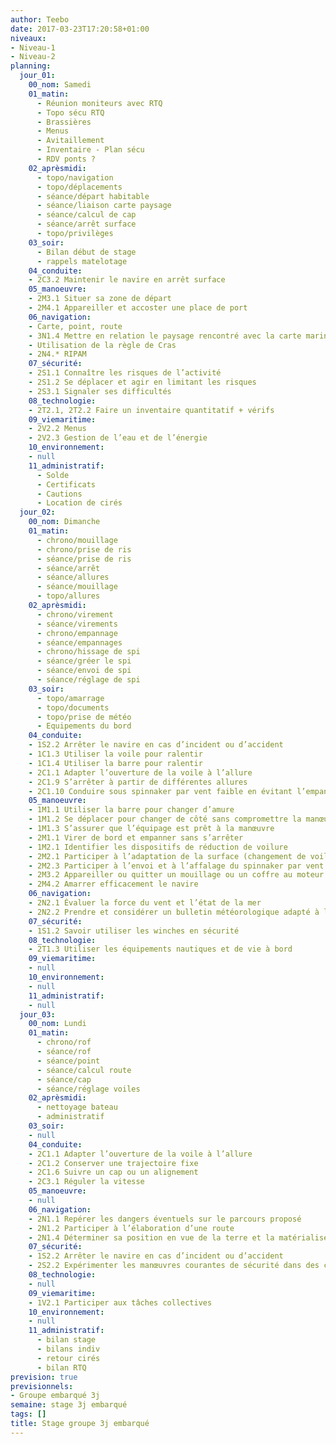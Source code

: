 ```yaml
---
author: Teebo
date: 2017-03-23T17:20:58+01:00
niveaux:
- Niveau-1
- Niveau-2
planning:
  jour_01:
    00_nom: Samedi
    01_matin:
      - Réunion moniteurs avec RTQ
      - Topo sécu RTQ
      - Brassières
      - Menus
      - Avitaillement
      - Inventaire - Plan sécu
      - RDV ponts ?
    02_aprèsmidi:
      - topo/navigation
      - topo/déplacements
      - séance/départ habitable
      - séance/liaison carte paysage
      - séance/calcul de cap
      - séance/arrêt surface
      - topo/privilèges
    03_soir:
      - Bilan début de stage
      - rappels matelotage
    04_conduite:
    - 2C3.2 Maintenir le navire en arrêt surface
    05_manoeuvre:
    - 2M3.1 Situer sa zone de départ
    - 2M4.1 Appareiller et accoster une place de port
    06_navigation:
    - Carte, point, route
    - 3N1.4 Mettre en relation le paysage rencontré avec la carte marine
    - Utilisation de la règle de Cras
    - 2N4.* RIPAM
    07_sécurité:
    - 2S1.1 Connaître les risques de l’activité
    - 2S1.2 Se déplacer et agir en limitant les risques
    - 2S3.1 Signaler ses difficultés
    08_technologie:
    - 2T2.1, 2T2.2 Faire un inventaire quantitatif + vérifs
    09_viemaritime:
    - 2V2.2 Menus
    - 2V2.3 Gestion de l’eau et de l’énergie
    10_environnement:
    - null
    11_administratif:
      - Solde
      - Certificats
      - Cautions
      - Location de cirés
  jour_02:
    00_nom: Dimanche
    01_matin:
      - chrono/mouillage
      - chrono/prise de ris
      - séance/prise de ris
      - séance/arrêt
      - séance/allures
      - séance/mouillage
      - topo/allures
    02_aprèsmidi:
      - chrono/virement
      - séance/virements
      - chrono/empannage
      - séance/empannages
      - chrono/hissage de spi
      - séance/gréer le spi
      - séance/envoi de spi
      - séance/réglage de spi
    03_soir:
      - topo/amarrage
      - topo/documents
      - topo/prise de météo
      - Equipements du bord
    04_conduite:
    - 1S2.2 Arrêter le navire en cas d’incident ou d’accident
    - 1C1.3 Utiliser la voile pour ralentir
    - 1C1.4 Utiliser la barre pour ralentir
    - 2C1.1 Adapter l’ouverture de la voile à l’allure
    - 2C1.9 S’arrêter à partir de différentes allures
    - 2C1.10 Conduire sous spinnaker par vent faible en évitant l’empannage
    05_manoeuvre:
    - 1M1.1 Utiliser la barre pour changer d’amure
    - 1M1.2 Se déplacer pour changer de côté sans compromettre la manœuvre
    - 1M1.3 S’assurer que l’équipage est prêt à la manœuvre
    - 2M1.1 Virer de bord et empanner sans s’arrêter
    - 1M2.1 Identifier les dispositifs de réduction de voilure
    - 2M2.1 Participer à l’adaptation de la surface (changement de voiles, prise de ris)
    - 2M2.3 Participer à l’envoi et à l’affalage du spinnaker par vent faible
    - 2M3.2 Appareiller ou quitter un mouillage ou un coffre au moteur
    - 2M4.2 Amarrer efficacement le navire
    06_navigation:
    - 2N2.1 Évaluer la force du vent et l’état de la mer
    - 2N2.2 Prendre et considérer un bulletin météorologique adapté à la zone de navigation
    07_sécurité:
    - 1S1.2 Savoir utiliser les winches en sécurité
    08_technologie:
    - 2T1.3 Utiliser les équipements nautiques et de vie à bord
    09_viemaritime:
    - null
    10_environnement:
    - null
    11_administratif:
    - null
  jour_03:
    00_nom: Lundi
    01_matin:
      - chrono/rof
      - séance/rof
      - séance/point
      - séance/calcul route
      - séance/cap
      - séance/réglage voiles
    02_aprèsmidi:
      - nettoyage bateau
      - administratif
    03_soir:
    - null
    04_conduite:
    - 2C1.1 Adapter l’ouverture de la voile à l’allure
    - 2C1.2 Conserver une trajectoire fixe
    - 2C1.6 Suivre un cap ou un alignement
    - 2C3.1 Réguler la vitesse
    05_manoeuvre:
    - null
    06_navigation:
    - 2N1.1 Repérer les dangers éventuels sur le parcours proposé
    - 2N1.2 Participer à l’élaboration d’une route
    - 2N1.4 Déterminer sa position en vue de la terre et la matérialiser sur une carte
    07_sécurité:
    - 1S2.2 Arrêter le navire en cas d’incident ou d’accident
    - 2S2.2 Expérimenter les manœuvres courantes de sécurité dans des conditions aménagées
    08_technologie:
    - null
    09_viemaritime:
    - 1V2.1 Participer aux tâches collectives
    10_environnement:
    - null
    11_administratif:
      - bilan stage
      - bilans indiv
      - retour cirés
      - bilan RTQ
prevision: true
previsionnels:
- Groupe embarqué 3j
semaine: stage 3j embarqué
tags: []
title: Stage groupe 3j embarqué
---
```

